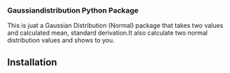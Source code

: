 ### Gaussiandistribution Python Package


This is juat a Gaussian Distribution (Normal) package that takes two values and calculated mean,  standard derivation.It also calculate two normal distribution values and shows to you.   

## Installation 
